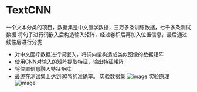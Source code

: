 # TextCNN
一个文本分类的项目，数据集是中文医学数据，三万多条训练数据，七千多条测试数据
将句子进行词嵌入后构造输入矩阵，经过卷积后再加入位置信息，最后通过线性层进行分类
-	对中文医疗数据进行词嵌入，将词向量构造成类似图像的数据矩阵
-	使用CNN对输入的矩阵提取特征，输出特征矩阵
-	将位置信息融入特征矩阵
-	最终在测试集上达到80%的准确率。
实验数据集
![image](https://user-images.githubusercontent.com/124163808/216926418-66f9144d-3248-4c28-b76b-b413743cc1d8.png)
实验原理
![image](https://user-images.githubusercontent.com/124163808/216926754-471e8481-ddb6-4a68-89aa-17f600d00f7b.png)
